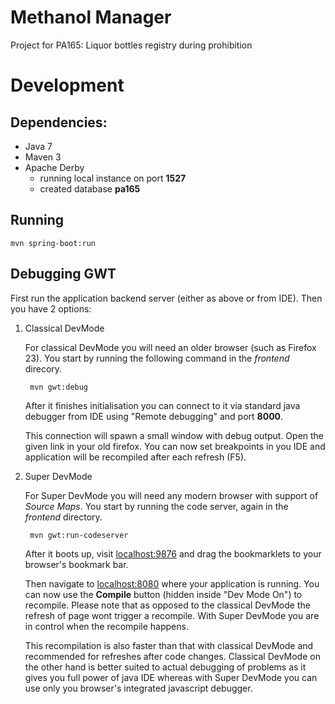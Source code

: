 # Methanol Manager

Project for PA165: Liquor bottles registry during prohibition

# Development

## Dependencies:

* Java 7
* Maven 3
* Apache Derby
    * running local instance on port **1527**
    * created database **pa165**

## Running

    mvn spring-boot:run

## Debugging GWT

First run the application backend server (either as above or from IDE).
Then you have 2 options:

1. Classical DevMode

    For classical DevMode you will need an older browser (such as Firefox 23).
    You start by running the following command in the *frontend* direcory.

        mvn gwt:debug

    After it finishes initialisation you can connect to it via standard java debugger from IDE using "Remote debugging"
    and port **8000**.

    This connection will spawn a small window with debug output. Open the given link in your old firefox. You can now
    set breakpoints in you IDE and application will be recompiled after each refresh (F5).

2. Super DevMode

    For Super DevMode you will need any modern browser with support of *Source Maps*.
    You start by running the code server, again in the *frontend* directory.

        mvn gwt:run-codeserver

    After it boots up, visit [localhost:9876](http://localhost:9876) and drag the bookmarklets to your browser's
    bookmark bar.

    Then navigate to [localhost:8080](http://localhost:8080) where your application is running. You can now use the
    **Compile** button (hidden inside "Dev Mode On") to recompile. Please note that as opposed to the classical DevMode
    the refresh of page wont trigger a recompile. With Super DevMode you are in control when the recompile happens.

    This recompilation is also faster than that with classical DevMode and recommended for refreshes after code changes.
    Classical DevMode on the other hand is better suited to actual debugging of problems as it gives you full power of
    java IDE whereas with Super DevMode you can use only you browser's integrated javascript debugger.
